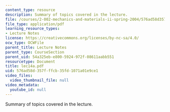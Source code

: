 ```yaml
---
content_type: resource
description: Summary of topics covered in the lecture.
file: /courses/2-002-mechanics-and-materials-ii-spring-2004/576ad58d357fffcb35fd1071a01e9ce1_lec14a.pdf
file_type: application/pdf
learning_resource_types:
- Lecture Notes
license: https://creativecommons.org/licenses/by-nc-sa/4.0/
ocw_type: OCWFile
parent_title: Lecture Notes
parent_type: CourseSection
parent_uid: 54a325eb-e800-5924-972f-08611aabb551
resourcetype: Document
title: lec14a.pdf
uid: 576ad58d-357f-ffcb-35fd-1071a01e9ce1
video_files:
  video_thumbnail_file: null
video_metadata:
  youtube_id: null
---
```

Summary of topics covered in the lecture.